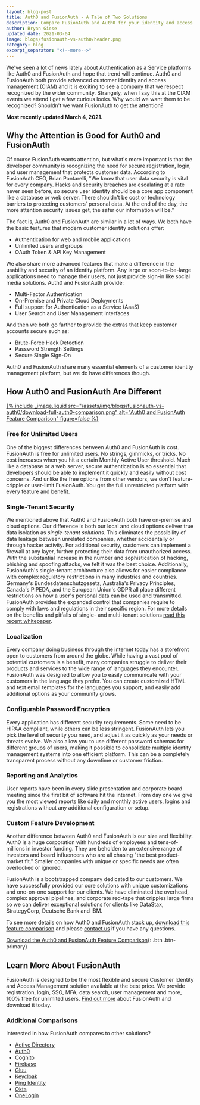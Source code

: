 ```yaml
---
layout: blog-post
title: Auth0 and FusionAuth - A Tale of Two Solutions
description: Compare FusionAuth and Auth0 for your identity and access management solution.
author: Bryan Giese
updated_date: 2021-03-04
image: blogs/fusionauth-vs-auth0/header.png
category: blog
excerpt_separator: "<!--more-->"
---
```


We've seen a lot of news lately about Authentication as a Service platforms like Auth0 and FusionAuth and hope that trend will continue. Auth0 and FusionAuth both provide advanced customer identity and access management (CIAM) and it is exciting to see a company that we respect recognized by the wider community. Strangely, when I say this at the CIAM events we attend I get a few curious looks. Why would we want them to be recognized? Shouldn't we want FusionAuth to get the attention?

<!--more-->

**Most recently updated March 4, 2021.**

## Why the Attention is Good for Auth0 and FusionAuth

Of course FusionAuth wants attention, but what's more important is that the developer community is recognizing the need for secure registration, login, and user management that protects customer data. According to FusionAuth CEO, Brian Pontarelli, "We know that user data security is vital for every company. Hacks and security breaches are escalating at a rate never seen before, so secure user identity should be a core app component like a database or web server. There shouldn't be cost or technology barriers to protecting customers' personal data. At the end of the day, the more attention security issues get, the safer our information will be."

The fact is, Auth0 and FusionAuth are similar in a lot of ways. We both have the basic features that modern customer identity solutions offer:
* Authentication for web and mobile applications
* Unlimited users and groups
* OAuth Token & API Key Management

We also share more advanced features that make a difference in the usability and security of an identity platform. Any large or soon-to-be-large applications need to manage their users, not just provide sign-in like social media solutions. Auth0 and FusionAuth provide:
* Multi-Factor Authentication
* On-Premise and Private Cloud Deployments
* Full support for Authentication as a Service (AaaS)
* User Search and User Management Interfaces

And then we both go farther to provide the extras that keep customer accounts secure such as:
* Brute-Force Hack Detection
* Password Strength Settings
* Secure Single Sign-On

Auth0 and FusionAuth share many essential elements of a customer identity management platform, but we do have differences though.

## How Auth0 and FusionAuth Are Different

[{% include _image.liquid src="/assets/img/blogs/fusionauth-vs-auth0/download-full-auth0-comparison.png" alt="Auth0 and FusionAuth Feature Comparison" figure=false %}](/resources/fusionauth-vs-auth0.pdf "Download the Auth0 and FusionAuth Feature Comparison")

### Free for Unlimited Users
One of the biggest differences between Auth0 and FusionAuth is cost. FusionAuth is free for unlimited users. No strings, gimmicks, or tricks. No cost increases when you hit a certain Monthly Active User threshold. Much like a database or a web server, secure authentication is so essential that developers should be able to implement it quickly and easily without cost concerns. And unlike the free options from other vendors, we don't feature-cripple or user-limit FusionAuth. You get the full unrestricted platform with every feature and benefit.

### Single-Tenant Security
We mentioned above that Auth0 and FusionAuth both have on-premise and cloud options. Our difference is both our local and cloud options deliver true data isolation as *single-tenant solutions*. This eliminates the possibility of data leakage between unrelated companies, whether accidentally or through hacker activity. For additional security, customers can implement a firewall at any layer, further protecting their data from unauthorized access. With the substantial increase in the number and sophistication of hacking, phishing and spoofing attacks, we felt it was the best choice. Additionally, FusionAuth's single-tenant architecture also allows for easier compliance with complex regulatory restrictions in many industries and countries. Germany's Bundesdatenschutzgesetz, Australia's Privacy Principles, Canada's PIPEDA, and the European Union's GDPR all place different restrictions on how a user's personal data can be used and transmitted. FusionAuth provides the expanded control that companies require to comply with laws and regulations in their specific region. For more details on the benefits and pitfalls of single- and multi-tenant solutions [read this recent whitepaper](/learn/expert-advice/identity-basics/multi-tenancy-vs-single-tenant-idaas-solutions "Single- vs. Multi-Tenant Paper").

### Localization
Every company doing business through the internet today has a storefront open to customers from around the globe. While having a vast pool of potential customers is a benefit, many companies struggle to deliver their products and services to the wide range of languages they encounter. FusionAuth was designed to allow you to easily communicate with your customers in the language they prefer. You can create customized HTML and text email templates for the languages you support, and easily add additional options as your community grows.

### Configurable Password Encryption
Every application has different security requirements. Some need to be HIPAA compliant, while others can be less stringent. FusionAuth lets you pick the level of security you need, and adjust it as quickly as your needs or threats evolve. We also allow you to use different password schemas for different groups of users, making it possible to consolidate multiple identity management systems into one efficient platform. This can be a completely transparent process without any downtime or customer friction.

### Reporting and Analytics
User reports have been in every slide presentation and corporate board meeting since the first bit of software hit the internet. From day one we give you the most viewed reports like daily and monthly active users, logins and registrations without any additional configuration or setup.

### Custom Feature Development
Another difference between Auth0 and FusionAuth is our size and flexibility. Auth0 is a huge corporation with hundreds of employees and tens-of-millions in investor funding. They are beholden to an extensive range of investors and board influencers who are all chasing "the best product-market fit." Smaller companies with unique or specific needs are often overlooked or ignored.

FusionAuth is a bootstrapped company dedicated to our customers. We have successfully provided our core solutions with unique customizations and one-on-one support for our clients. We have eliminated the overhead, complex approval pipelines, and corporate red-tape that cripples large firms so we can deliver exceptional solutions for clients like DataStax, StrategyCorp, Deutsche Bank and IBM.

To see more details on how Auth0 and FusionAuth stack up, [download this feature comparison](/resources/fusionauth-vs-auth0.pdf "Auth0 and FusionAuth Feature Comparison") and please [contact us](/contact "Contact Us") if you have any questions.

[Download the Auth0 and FusionAuth Feature Comparison](/resources/fusionauth-vs-auth0.pdf "Auth0 and FusionAuth Feature Comparison"){: .btn .btn-primary}

## Learn More About FusionAuth
FusionAuth is designed to be the most flexible and secure Customer Identity and Access Management solution available at the best price. We provide registration, login, SSO, MFA, data search, user management and more, 100% free for unlimited users. [Find out more](/ "FusionAuth Home") about FusionAuth and download it today.

### Additional Comparisons

Interested in how FusionAuth compares to other solutions?
- [Active Directory](/blog/2018/09/14/active-directory-and-fusionauth-ciam-comparison "Active Directory and FusionAuth")
- [Auth0](/blog/2018/10/19/auth0-and-fusionauth-a-tale-of-two-solutions "Auth0 and FusionAuth")
- [Cognito](/blog/2018/09/18/amazon-cognito-and-fusionauth-comparison "Amazon Cognito and FusionAuth")
- [Firebase](/blog/2018/10/02/firebase-and-fusionauth-ciam-comparison "Firebase and FusionAuth")
- [Gluu](/blog/2019/07/16/gluu-fusionauth-compare-identity-management-solutions "Gluu and FusionAuth")
- [Keycloak](/blog/2019/03/06/keycloak-fusionauth-comparison "Keycloak and FusionAuth")
- [Ping Identity](/blog/2018/10/08/quick-comparison-ping-identity-and-fusionauth "Ping Identity and FusionAuth")
- [Okta](/blog/2018/10/16/8-things-to-know-about-okta-and-fusionauth "Okta and FusionAuth")
- [OneLogin](/blog/2018/10/12/onelogin-and-fusionauth "OneLogin and FusionAuth")
